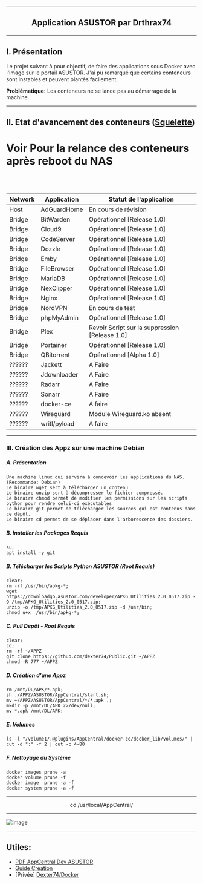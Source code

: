 ---------------------------------------------------------------------------------------------------------------------------------------------------------------------
## <p align='center'>Application ASUSTOR par Drthrax74</p>

---------------------------------------------------------------------------------------------------------------------------------------------------------------------

## I. Présentation
Le projet suivant à pour objectif, de faire des applications sous Docker avec l'image sur le portail ASUSTOR.
J'ai pu remarqué que certains conteneurs sont instables et peuvent plantés facilement.


**Problématique:** Les conteneurs ne se lance pas au démarrage de la machine.

---------------------------------------------------------------------------------------------------------------------------------------------------------------------

## II. Etat d'avancement des conteneurs ([Squelette](https://github.com/dexter74/Public/blob/main/ASUSTOR/AppCentral/Squelette.md))

# Voir Pour la relance des conteneurs après reboot du NAS

<br />
<br />


| Network  |  Application  | Statut de l'application        |
| -------- | ------------- | ------------------------------ |
|  Host    | AdGuardHome   | En cours de révision           |
|  Bridge  | BitWarden     | Opérationnel [Release 1.0]     |
|  Bridge  | Cloud9        | Opérationnel [Release 1.0]     |
|  Bridge  | CodeServer    | Opérationnel [Release 1.0]     |
|  Bridge  | Dozzle        | Opérationnel [Release 1.0]     |
|  Bridge  | Emby 	        | Opérationnel [Release 1.0]     |
|  Bridge  | FileBrowser   | Opérationnel [Release 1.0]     |
|  Bridge  | MariaDB       | Opérationnel [Release 1.0]     |
|  Bridge  | NexClipper    | Opérationnel [Release 1.0]     |
|  Bridge  | Nginx         | Opérationnel [Release 1.0]     |
|  Bridge  | NordVPN       | En cours de test               |
|  Bridge  | phpMyAdmin    | Opérationnel [Release 1.0]     |
|  Bridge  | Plex          | Revoir Script sur la suppression [Release 1.0]     |
|  Bridge  | Portainer     | Opérationnel [Release 1.0]     |
|  Bridge  | QBitorrent    | Opérationnel [Alpha 1.0]       |
|  ??????  | Jackett       | A Faire                        |
|  ??????  | Jdownloader   | A Faire                        |
|  ??????  | Radarr        | A Faire                        |
|  ??????  | Sonarr        | A Faire                        |
|  ??????  | docker-ce     | A faire                        |
|  ??????  | Wireguard     | Module Wireguard.ko absent     |
|  ??????  | writl/pyload  | A faire                        |

---------------------------------------------------------------------------------------------------------------------------------------------------------------------
### III. Création des Appz sur une machine Debian
##### A. Présentation
```
Une machine linux qui servira à concevoir les applications du NAS. (Recommande: Debian)
Le binaire wget sert à télécharger un contenu
Le binaire unzip sert à décompresser le fichier compressé.
Le binaire chmod permet de modifier les permissions sur les scripts python pour rendre celui-ci exécutables
Le binaire git permet de télécharger les sources qui est contenus dans ce dépôt.
Le binaire cd permet de se déplacer dans l'arborescence des dossiers.
```

##### B. Installer les Packages Requis
```
su;
apt install -y git
```

##### B. Télécharger les Scripts Python ASUSTOR (Root Requis)
```console
clear;
rm -rf /usr/bin/apkg-*;
wget https://downloadgb.asustor.com/developer/APKG_Utilities_2.0_0517.zip -O /tmp/APKG_Utilities_2.0_0517.zip;
unzip -o /tmp/APKG_Utilities_2.0_0517.zip -d /usr/bin;
chmod u+x  /usr/bin/apkg-*;
```


##### C. Pull Dépôt - Root Requis 

```console
clear;
cd;
rm -rf ~/APPZ
git clone https://github.com/dexter74/Public.git ~/APPZ
chmod -R 777 ~/APPZ
```

##### D. Création d'une Appz
```
rm /mnt/DL/APK/*.apk;
sh ./APPZ/ASUSTOR/AppCentral/start.sh;
mv ~/APPZ/ASUSTOR/AppCentral/*/*.apk .;
mkdir -p /mnt/DL/APK 2>/dev/null;
mv *.apk /mnt/DL/APK;
```

##### E. Volumes
```
ls -l "/volume1/.@plugins/AppCentral/docker-ce/docker_lib/volumes/" | cut -d ":" -f 2 | cut -c 4-80
```

##### F. Nettoyage du Système
```
docker images prune -a
docker volume prune -f
docker image  prune -a -f
docker system prune -a -f
```

----------------------------------------------------------------------------------------------------------------------------------------------------------------------
<p align='center'> cd /usr/local/AppCentral/ </p>

----------------------------------------------------------------------------------------------------------------------------------------------------------------------
 ![image](https://user-images.githubusercontent.com/35907/193457835-68095cc1-2a77-458c-8b93-b9105c103d2f.png)


---------------------------------------------------------------------------------------------------------------------------------------------------------------------

Utiles:
 - 
 - [PDF AppCentral Dev ASUSTOR](https://downloadgb.asustor.com/developer/App_Central_Developer_Guide_4.1.0_20220622.pdf)
 - [Guide Création](https://amigotechnotes.wordpress.com/2014/05/06/how-to-create-an-apk-for-asustor-adm-to-distribute-your-lamp/) 
 - [Privée] [Dexter74/Docker](https://github.com/dexter74/Archives/tree/main/Docker/V1/2.Conteneurs)
